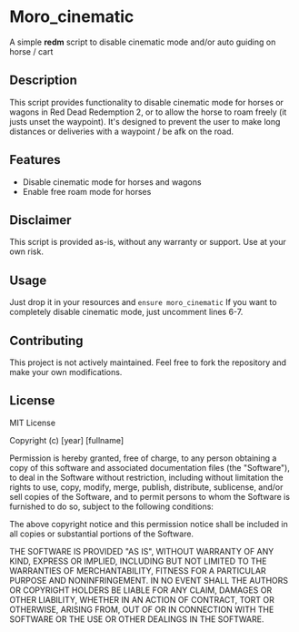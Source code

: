 # Moro_cinematic
A simple **redm** script to disable cinematic mode and/or auto guiding on horse / cart

## Description

This script provides functionality to disable cinematic mode for horses or wagons in Red Dead Redemption 2, or to allow
the horse to roam freely (it justs unset the waypoint). It's designed to prevent the user to make long distances or deliveries with a waypoint / be afk on the road.

## Features

- Disable cinematic mode for horses and wagons
- Enable free roam mode for horses

## Disclaimer

This script is provided as-is, without any warranty or support. Use at your own risk.

## Usage

Just drop it in your resources and `ensure moro_cinematic`
If you want to completely disable cinematic mode, just uncomment lines 6-7. 

## Contributing

This project is not actively maintained. Feel free to fork the repository and make your own modifications.

## License

MIT License

Copyright (c) [year] [fullname]

Permission is hereby granted, free of charge, to any person obtaining a copy
of this software and associated documentation files (the "Software"), to deal
in the Software without restriction, including without limitation the rights
to use, copy, modify, merge, publish, distribute, sublicense, and/or sell
copies of the Software, and to permit persons to whom the Software is
furnished to do so, subject to the following conditions:

The above copyright notice and this permission notice shall be included in all
copies or substantial portions of the Software.

THE SOFTWARE IS PROVIDED "AS IS", WITHOUT WARRANTY OF ANY KIND, EXPRESS OR
IMPLIED, INCLUDING BUT NOT LIMITED TO THE WARRANTIES OF MERCHANTABILITY,
FITNESS FOR A PARTICULAR PURPOSE AND NONINFRINGEMENT. IN NO EVENT SHALL THE
AUTHORS OR COPYRIGHT HOLDERS BE LIABLE FOR ANY CLAIM, DAMAGES OR OTHER
LIABILITY, WHETHER IN AN ACTION OF CONTRACT, TORT OR OTHERWISE, ARISING FROM,
OUT OF OR IN CONNECTION WITH THE SOFTWARE OR THE USE OR OTHER DEALINGS IN THE
SOFTWARE.